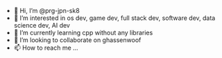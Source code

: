 - 👋 Hi, I’m @prg-jpn-sk8
- 👀 I’m interested in os dev, game dev, full stack dev, software dev, data science dev, AI dev
- 🌱 I’m currently learning cpp without any libraries
- 💞️ I’m looking to collaborate on ghassenwoof
- 📫 How to reach me ...

<!---
prg-jpn-sk8/prg-jpn-sk8 is a ✨ special ✨ repository because its `README.md` (this file) appears on your GitHub profile.
You can click the Preview link to take a look at your changes.
--->
